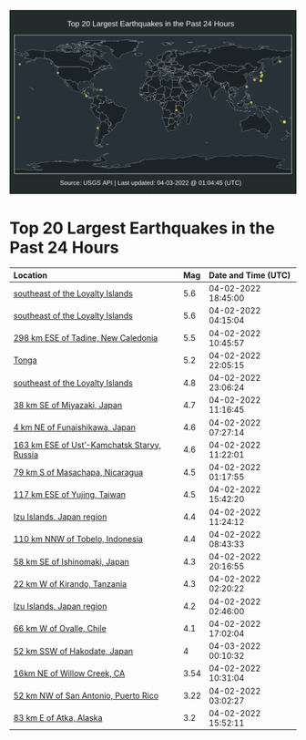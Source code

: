 ![Map](./map.png)

# Top 20 Largest Earthquakes in the Past 24 Hours

| Location | Mag | Date and Time (UTC) |
|:---|:---|:---|
| [southeast of the Loyalty Islands](https://earthquake.usgs.gov/earthquakes/eventpage/us7000gz8x) | 5.6 | 04-02-2022 18:45:00 |
| [southeast of the Loyalty Islands](https://earthquake.usgs.gov/earthquakes/eventpage/us7000gz5q) | 5.6 | 04-02-2022 04:15:04 |
| [298 km ESE of Tadine, New Caledonia](https://earthquake.usgs.gov/earthquakes/eventpage/us7000gz79) | 5.5 | 04-02-2022 10:45:57 |
| [Tonga](https://earthquake.usgs.gov/earthquakes/eventpage/us7000gz9i) | 5.2 | 04-02-2022 22:05:15 |
| [southeast of the Loyalty Islands](https://earthquake.usgs.gov/earthquakes/eventpage/us7000gz9t) | 4.8 | 04-02-2022 23:06:24 |
| [38 km SE of Miyazaki, Japan](https://earthquake.usgs.gov/earthquakes/eventpage/us7000gz7b) | 4.7 | 04-02-2022 11:16:45 |
| [4 km NE of Funaishikawa, Japan](https://earthquake.usgs.gov/earthquakes/eventpage/us7000gz6g) | 4.6 | 04-02-2022 07:27:14 |
| [163 km ESE of Ust’-Kamchatsk Staryy, Russia](https://earthquake.usgs.gov/earthquakes/eventpage/us7000gz7f) | 4.6 | 04-02-2022 11:22:01 |
| [79 km S of Masachapa, Nicaragua](https://earthquake.usgs.gov/earthquakes/eventpage/us7000gz57) | 4.5 | 04-02-2022 01:17:55 |
| [117 km ESE of Yujing, Taiwan](https://earthquake.usgs.gov/earthquakes/eventpage/us7000gz8a) | 4.5 | 04-02-2022 15:42:20 |
| [Izu Islands, Japan region](https://earthquake.usgs.gov/earthquakes/eventpage/us7000gz7d) | 4.4 | 04-02-2022 11:24:12 |
| [110 km NNW of Tobelo, Indonesia](https://earthquake.usgs.gov/earthquakes/eventpage/us7000gz6r) | 4.4 | 04-02-2022 08:43:33 |
| [58 km SE of Ishinomaki, Japan](https://earthquake.usgs.gov/earthquakes/eventpage/us7000gz97) | 4.3 | 04-02-2022 20:16:55 |
| [22 km W of Kirando, Tanzania](https://earthquake.usgs.gov/earthquakes/eventpage/us7000gz5c) | 4.3 | 04-02-2022 02:20:22 |
| [Izu Islands, Japan region](https://earthquake.usgs.gov/earthquakes/eventpage/us7000gz5h) | 4.2 | 04-02-2022 02:46:00 |
| [66 km W of Ovalle, Chile](https://earthquake.usgs.gov/earthquakes/eventpage/us7000gz8i) | 4.1 | 04-02-2022 17:02:04 |
| [52 km SSW of Hakodate, Japan](https://earthquake.usgs.gov/earthquakes/eventpage/us7000gza2) | 4 | 04-03-2022 00:10:32 |
| [16km NE of Willow Creek, CA](https://earthquake.usgs.gov/earthquakes/eventpage/nc73713331) | 3.54 | 04-02-2022 10:31:04 |
| [52 km NW of San Antonio, Puerto Rico](https://earthquake.usgs.gov/earthquakes/eventpage/pr71343033) | 3.22 | 04-02-2022 03:02:27 |
| [83 km E of Atka, Alaska](https://earthquake.usgs.gov/earthquakes/eventpage/us7000gz98) | 3.2 | 04-02-2022 15:52:11 |
